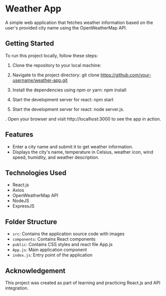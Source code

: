 # Weather App

A simple web application that fetches weather information based on the user's provided city name using the OpenWeatherMap API.

## Getting Started

To run this project locally, follow these steps:

1. Clone the repository to your local machine:

2. Navigate to the project directory: git clone https://github.com/your-username/weather-app.git

3. Install the dependencies using npm or yarn: npm install

4. Start the development server for react: npm start

5. Start the development server for react: node server.js.

. Open your browser and visit http://localhost:3000 to see the app in action.

## Features

- Enter a city name and submit it to get weather information.
- Displays the city's name, temperature in Celsius, weather icon, wind speed, humidity, and weather description.

## Technologies Used

- React.js
- Axios
- OpenWeatherMap API
- NodeJS
- ExpressJS

## Folder Structure

- `src`: Contains the application source code with images
- `components`: Contains React components
- `public`: Contains CSS styles and react file App.js
- `App.js`: Main application component
- `index.js`: Entry point of the application

## Acknowledgement

This project was created as part of learning and practicing React.js and API integration.